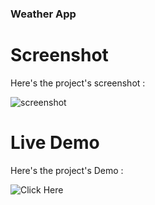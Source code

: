 ### Weather App

# Screenshot
Here's the project's screenshot :

![screenshot](https://i.ibb.co/nj4kNBd/Screenshot-2024-02-29-235525.png)

# Live Demo
Here's the project's Demo :

![Click Here](https://the-weatherforecast-app.netlify.app/)
